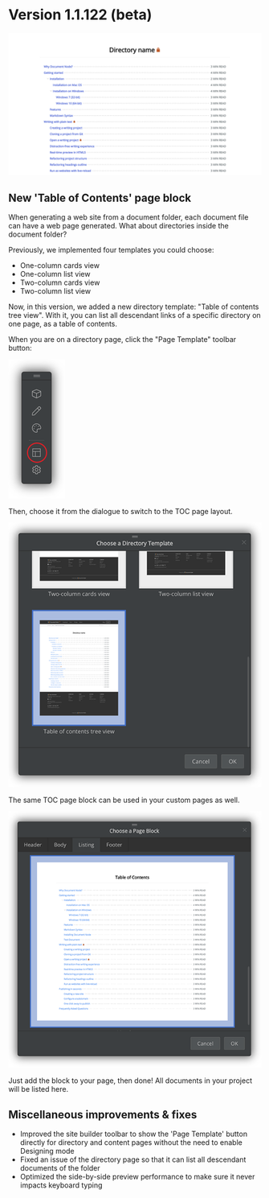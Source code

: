 # Version 1.1.122 (beta)

![screen-toc-page-block](screen-toc-page-block.png)

## New 'Table of Contents' page block

When generating a web site from a document folder, each document file can have a web page generated. What about directories inside the document folder?

Previously, we implemented four templates you could choose:

* One-column cards view
* One-column list view
* Two-column cards view
* Two-column list view

Now, in this version, we added a new directory template: "Table of contents tree view". With it, you can list all descendant links of a specific directory on one page, as a table of contents.

When you are on a directory page, click the "Page Template" toolbar button:

![screen-toolbar-page-template](screen-toolbar-page-template.png)

Then, choose it from the dialogue to switch to the TOC page layout.

![screen-directory-template-toc](screen-directory-template-toc.png)

The same TOC page block can be used in your custom pages as well.

![screen-page-block-listing-toc](screen-page-block-listing-toc.png)

Just add the block to your page, then done! All documents in your project will be listed here.


## Miscellaneous improvements & fixes

* Improved the site builder toolbar to show the 'Page Template' button directly for directory and content pages without the need to enable Designing mode
* Fixed an issue of the directory page so that it can list all descendant documents of the folder
* Optimized the side-by-side preview performance to make sure it never impacts keyboard typing
